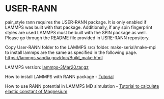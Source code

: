 # USER-RANN

pair_style rann requires the USER-RANN package. It is only enabled if LAMMPS was built with that package. Additionally, if any spin fingerprint styles are used LAMMPS must be built with the SPIN package as well. Please go through the README file provided in USRE-RANN repository.

Copy User-RANN folder to the LAMMPS src/ folder.
make-serial/make-mpi to install lammps are the same as specified in the following page. https://lammps.sandia.gov/doc/Build_make.html

LAMMPS version: [lammps-3Mar20.tar.gz](https://lammps.sandia.gov/tars/)

How to install LAMMPS with RANN package - [Tutorial](https://youtu.be/xxuuY6Aif2U)

How to use RANN potential in  LAMMPS MD simulation -  [Tutorial to calculate elastic constant of Magnesium](https://youtu.be/2chsh9-frSs)
